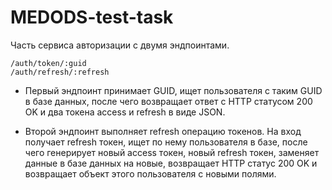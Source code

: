 # MEDODS-test-task
Часть сервиса авторизации с двумя эндпоинтами.
```
/auth/token/:guid
/auth/refresh/:refresh
```
- Первый эндпоинт принимает GUID, ищет пользователя с таким GUID в базе данных, после чего возвращает ответ с HTTP статусом 200 OK и два токена access и refresh в виде JSON.
* Второй эндпоинт выполняет refresh операцию токенов. На вход получает refresh токен, ищет по нему пользователя в базе, после чего генерирует новый access токен, новый refresh токен, заменяет данные в базе данных на новые, возвращает HTTP статус 200 OK и возвращает объект этого пользователя с новыми полями. 